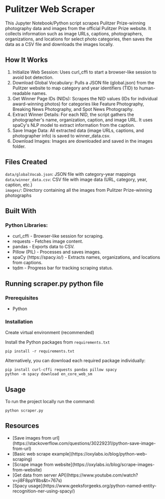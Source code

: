 # Pulitzer Web Scraper

This Jupyter Notebook/Python script scrapes Pulitzer Prize-winning photography data and images from the official Pulitzer Prize website. It collects information such as image URLs, captions, photographers, organizations, and locations for select photo categories, then saves the data as a CSV file and downloads the images locally.

## How It Works
1. Initialize Web Session: Uses curl_cffi to start a browser-like session to avoid bot detection.
2. Download Global Vocabulary: Pulls a JSON file (global.json) from the Pulitzer website to map category and year identifiers (TID) to human-readable names.
3. Get Winner Page IDs (NIDs): Scrapes the NID values (IDs for individual award-winning photos) for categories like Feature Photography, Breaking News Photography, and Spot News Photography.
4. Extract Winner Details: For each NID, the script gathers the photographer's name, organization, caption, and image URL. It uses spaCy's NLP model to extract information from the caption.
5. Save Image Data: All extracted data (image URLs, captions, and photographer info) is saved to winner_data.csv.
6. Download Images: Images are downloaded and saved in the images folder.

## Files Created

`data/globalVocab.json`: JSON file with category-year mappings <br>
`data/winner_data.csv`: CSV file with image data (URL, category, year, caption, etc.) <br>
`images/`: Directory containing all the images from Pulitzer Prize-winning photographs <br>

## Built With

### Python Libraries:
<ul>
<li>curl_cffi - Browser-like session for scraping.
<li>requests - Fetches image content.
<li>pandas - Exports data to CSV.
<li>Pillow (PIL) - Processes and saves images.
<li>spaCy (https://spacy.io/) - Extracts names, organizations, and locations from captions.
<li>tqdm - Progress bar for tracking scraping status.
</ul>

## Running scraper.py python file

### Prerequisites

- Python

### Installation

Create virtual environment (recommended)

Install the Python packages from `requirements.txt`

```
pip install -r requirements.txt
```

Alternatively, you can download each required package individually:

```
pip install curl-cffi requests pandas pillow spacy
python -m spacy download en_core_web_sm
```

## Usage

To run the project locally run the command:
```
python scraper.py
```

## Resources

<ul>
    <li>[Save images from url](https://stackoverflow.com/questions/30229231/python-save-image-from-url)
    <li>[Basic web scrape example](https://oxylabs.io/blog/python-web-scraping)
    <li>[Scrape image from website](https://oxylabs.io/blog/scrape-images-from-website)
    <li>[Get data from server API](https://www.youtube.com/watch?v=ji8F8ppY8bs&t=767s)
    <li>[Spacy usage](https://www.geeksforgeeks.org/python-named-entity-recognition-ner-using-spacy/)
</ul>


